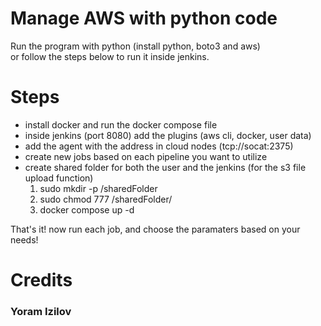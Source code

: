 # Manage AWS with python code
Run the program with python (install python, boto3 and aws) </br>
or follow the steps below to run it inside jenkins.

# Steps
- install docker and run the docker compose file
- inside jenkins (port 8080) add the plugins (aws cli, docker, user data)
- add the agent with the address in cloud nodes (tcp://socat:2375)
- create new jobs based on each pipeline you want to utilize
- create shared folder for both the user and the jenkins (for the s3 file upload function)
  1. sudo mkdir -p /sharedFolder
  2. sudo chmod 777 /sharedFolder/
  3. docker compose up -d

That's it! now run each job, and choose the paramaters based on your needs!
# Credits
### Yoram Izilov
